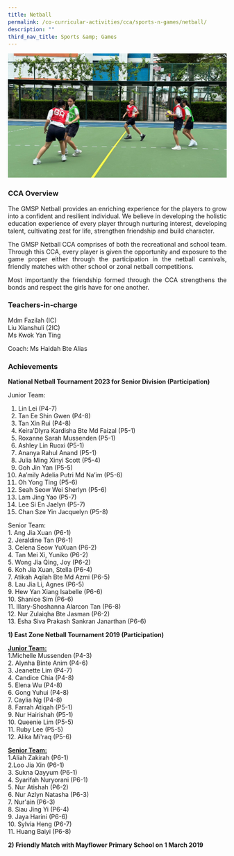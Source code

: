 ```yaml
---
title: Netball
permalink: /co-curricular-activities/cca/sports-n-games/netball/
description: ""
third_nav_title: Sports &amp; Games
---
```

![](/images/Netball.jpg)

### CCA Overview
<p style="text-align: justify;">The GMSP Netball provides an enriching experience for the players to grow into a confident and resilient individual. We believe in developing the holistic education experience of every player through nurturing interest, developing talent, cultivating zest for life, strengthen friendship and build character.

</p><p style="text-align: justify;">The GMSP Netball CCA comprises of both the recreational and school team. Through this CCA, every player is given the opportunity and exposure to the game proper either through the participation in the netball carnivals, friendly matches with other school or zonal netball competitions.

</p><p style="text-align: justify;">Most importantly the friendship formed through the CCA strengthens the bonds and respect the girls have for one another. </p>

### Teachers-in-charge
Mdm Fazilah (IC)<br>
Liu Xianshuli (2IC)<br>
Ms Kwok Yan Ting

Coach: Ms Haidah Bte Alias

### Achievements<br>
<b>National Netball Tournament 2023 for Senior Division (Participation)</b><br>

Junior Team:<br>
1. Lin Lei (P4-7)<br>
2. Tan Ee Shin Gwen (P4-8)<br>
3. Tan Xin Rui (P4-8)<br>
4. Keira’Dlyra Kardisha Bte Md Faizal (P5-1)<br>
5. Roxanne Sarah Mussenden (P5-1)<br>
6. Ashley Lin Ruoxi (P5-1)<br>
7. Ananya Rahul Anand (P5-1)<br>
8. Julia Ming Xinyi Scott (P5-4)<br>
9. Goh Jin Yan (P5-5)<br>
10. Aa’mily Adelia Putri Md Na’im (P5-6)<br>
11. Oh Yong Ting (P5-6)<br>
12. Seah Seow Wei Sherlyn (P5-6)<br>
13. Lam Jing Yao (P5-7)<br>
14. Lee Si En Jaelyn (P5-7)<br>
15. Chan Sze Yin Jacquelyn (P5-8)<br>


Senior Team:<br>
	1. Ang Jia Xuan (P6-1)<br>
2. Jeraldine Tan (P6-1)<br>
3. Celena Seow YuXuan (P6-2)<br>
4. Tan Mei Xi, Yuniko (P6-2)<br>
5. Wong Jia Qing, Joy (P6-2)<br>
6. Koh Jia Xuan, Stella (P6-4)<br>
7. Atikah Aqilah Bte Md Azmi (P6-5)<br>
8. Lau Jia Li, Agnes (P6-5)<br>
9. Hew Yan Xiang Isabelle (P6-6)<br>
10. Shanice Sim (P6-6)<br>
11. Illary-Shoshanna Alarcon Tan (P6-8)<br>
12. Nur Zulaiqha Bte Jasman (P6-2)<br>
13. Esha Siva Prakash Sankran Janarthan (P6-6)<br>

	
<b>1) East Zone Netball Tournament 2019 (Participation)</b>

<u><strong>Junior Team:</strong></u><br>
1.Michelle Mussenden (P4-3)<br> 
2. Alynha Binte Anim (P4-6)<br>
3. Jeanette Lim (P4-7)<br>
4. Candice Chia (P4-8)<br>
5. Elena Wu (P4-8)<br>
6. Gong Yuhui (P4-8)<br>
7. Caylia Ng (P4-8)<br>
8. Farrah Atiqah (P5-1)<br>
9. Nur Hairishah (P5-1)<br>
10. Queenie Lim (P5-5)<br>
11. Ruby Lee (P5-5)<br>
12. Alika Mi'raq (P5-6)<br>

<u><strong>Senior Team:</strong></u> <br>
1.Aliah Zakirah (P6-1)<br>
2.Loo Jia Xin (P6-1)<br>
3. Sukna Qayyum (P6-1)<br>
4. Syarifah Nuryorani (P6-1)<br>
5. Nur Atishah (P6-2)<br>
6. Nur Azlyn Natasha (P6-3)<br>
7. Nur'ain (P6-3)<br>
8. Siau Jing Yi (P6-4)<br>
9. Jaya Harini (P6-6)<br>
10. Sylvia Heng (P6-7)<br>
11. Huang Baiyi (P6-8) <br>

<b>2) Friendly Match with Mayflower Primary School on 1 March 2019</b>